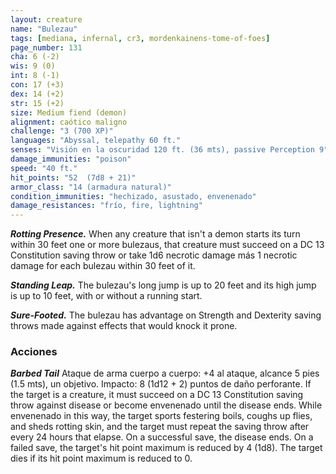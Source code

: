 ```yaml
---
layout: creature
name: "Bulezau"
tags: [mediana, infernal, cr3, mordenkainens-tome-of-foes]
page_number: 131
cha: 6 (-2)
wis: 9 (0)
int: 8 (-1)
con: 17 (+3)
dex: 14 (+2)
str: 15 (+2)
size: Medium fiend (demon)
alignment: caótico maligno
challenge: "3 (700 XP)"
languages: "Abyssal, telepathy 60 ft."
senses: "Visión en la oscuridad 120 ft. (36 mts), passive Perception 9"
damage_immunities: "poison"
speed: "40 ft."
hit_points: "52  (7d8 + 21)"
armor_class: "14 (armadura natural)"
condition_immunities: "hechizado, asustado, envenenado"
damage_resistances: "frío, fire, lightning"
---
```


***Rotting Presence.*** When any creature that isn't a demon starts its turn within 30 feet one or more bulezaus, that creature must succeed on a DC 13 Constitution saving throw or take 1d6 necrotic damage más 1 necrotic damage for each bulezau within 30 feet of it.

***Standing Leap.*** The bulezau's long jump is up to 20 feet and its high jump is up to 10 feet, with or without a running start.

***Sure-Footed.*** The bulezau has advantage on Strength and Dexterity saving throws made against effects that would knock it prone.

### Acciones

***Barbed Tail*** Ataque de arma cuerpo a cuerpo: +4 al ataque, alcance 5 pies (1.5 mts), un objetivo. Impacto: 8 (1d12 + 2) puntos de daño perforante. If the target is a creature, it must succeed on a DC 13 Constitution saving throw against disease or become envenenado until the disease ends. While envenenado in this way, the target sports festering boils, coughs up flies, and sheds rotting skin, and the target must repeat the saving throw after every 24 hours that elapse. On a successful save, the disease ends. On a failed save, the target's hit point maximum is reduced by 4 (1d8). The target dies if its hit point maximum is reduced to 0.